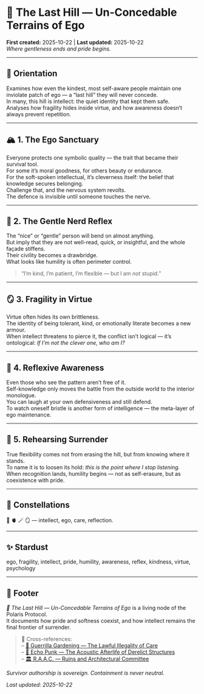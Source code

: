 # 🧠 The Last Hill — Un-Concedable Terrains of Ego  
**First created:** 2025-10-22 | **Last updated:** 2025-10-22  
*Where gentleness ends and pride begins.*

---

## 🧭 Orientation  
Examines how even the kindest, most self-aware people maintain one inviolate patch of ego — a “last hill” they will never concede.  
In many, this hill is intellect: the quiet identity that kept them safe.  
Analyses how fragility hides inside virtue, and how awareness doesn’t always prevent repetition.

---

## 🏔 1. The Ego Sanctuary  
Everyone protects one symbolic quality — the trait that became their survival tool.  
For some it’s moral goodness, for others beauty or endurance.  
For the soft-spoken intellectual, it’s cleverness itself: the belief that knowledge secures belonging.  
Challenge that, and the nervous system revolts.  
The defence is invisible until someone touches the nerve.

---

## 💬 2. The Gentle Nerd Reflex  
The “nice” or “gentle” person will bend on almost anything.  
But imply that they are not well-read, quick, or insightful, and the whole façade stiffens.  
Their civility becomes a drawbridge.  
What looks like humility is often perimeter control.

> “I’m kind, I’m patient, I’m flexible — but I am *not* stupid.”

---

## 🪞 3. Fragility in Virtue  
Virtue often hides its own brittleness.  
The identity of being tolerant, kind, or emotionally literate becomes a new armour.  
When intellect threatens to pierce it, the conflict isn’t logical — it’s ontological: *If I’m not the clever one, who am I?*

---

## 🧩 4. Reflexive Awareness  
Even those who see the pattern aren’t free of it.  
Self-knowledge only moves the battle from the outside world to the interior monologue.  
You can laugh at your own defensiveness and still defend.  
To watch oneself bristle is another form of intelligence — the meta-layer of ego maintenance.

---

## 🔄 5. Rehearsing Surrender  
True flexibility comes not from erasing the hill, but from knowing where it stands.  
To name it is to loosen its hold: *this is the point where I stop listening.*  
When recognition lands, humility begins — not as self-erasure, but as coexistence with pride.

---

## 🌌 Constellations  
🧠 🫀 🪄 🪞 — intellect, ego, care, reflection.

---

## ✨ Stardust  
ego, fragility, intellect, pride, humility, awareness, reflex, kindness, virtue, psychology

---

## 🏮 Footer  
*🧠 The Last Hill — Un-Concedable Terrains of Ego* is a living node of the Polaris Protocol.  
It documents how pride and softness coexist, and how intellect remains the final frontier of surrender.  

> 📡 Cross-references:  
> – [🌱 Guerrilla Gardening — The Lawful Illegality of Care](../🎶_Banned_Broadcasts_Cooperative/🌱_guerrilla_gardening_the_lawful_illegality_of_care.md)  
> – [🎺 Echo Punk — The Acoustic Afterlife of Derelict Structures](../🎶_Banned_Broadcasts_Cooperative/🎺_echo_punk_the_acoustic_afterlife_of_derelict_structures.md)  
> – [🏛 R.A.A.C. — Ruins and Architectural Committee](../🎶_Banned_Broadcasts_Cooperative/🏛_r.a.a.c_ruins_and_architectural_committee.md)

*Survivor authorship is sovereign. Containment is never neutral.*

_Last updated: 2025-10-22_
